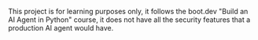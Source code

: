 This project is for learning purposes only, it follows the boot.dev "Build an AI Agent in Python" course, it does not have all the security features that a production AI agent would have.